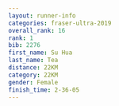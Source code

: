 ```yaml
---
layout: runner-info 
categories: fraser-ultra-2019 
overall_rank: 16
rank: 1
bib: 2276
first_name: Su Hua
last_name: Tea
distance: 22KM
category: 22KM
gender: Female
finish_time: 2-36-05
---
```

